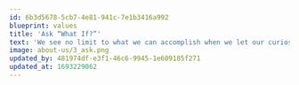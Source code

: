 ```yaml
---
id: 6b3d5678-5cb7-4e81-941c-7e1b3416a992
blueprint: values
title: 'Ask “What If?”'
text: 'We see no limit to what we can accomplish when we let our curiosity and creativity soar.'
image: about-us/3_ask.png
updated_by: 481974df-e3f1-46c6-9945-1e609185f271
updated_at: 1693229062
---
```

